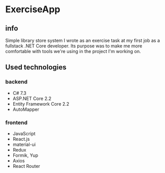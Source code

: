 # ExerciseApp
## info
Simple library store system I wrote as an exercise task at my first job as a fullstack .NET Core developer. 
Its purpose was to make me more comfortable with tools we're using in the project I'm working on.
## Used technologies
### backend
- C# 7.3
- ASP.NET Core 2.2
- Entity Framework Core 2.2
- AutoMapper
### frontend
- JavaScript
- React.js
- material-ui 
- Redux 
- Formik, Yup
- Axios
- React Router
